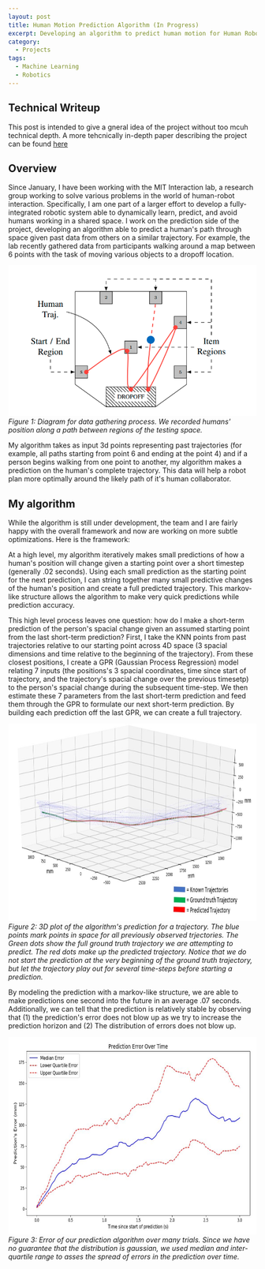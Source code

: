 ```yaml
---
layout: post
title: Human Motion Prediction Algorithm (In Progress)
excerpt: Developing an algorithm to predict human motion for Human Robot Interaction.<br><br>
category:
  - Projects
tags:
  - Machine Learning
  - Robotics
---
```


## Technical Writeup

This post is intended to give a gneral idea of the project without too mcuh technical depth.  A more tehcnically in-depth paper describing the project can be found [here](https://alexcuellar.github.io/assets/pdfs/human_prediction_writeup.pdf)
## Overview

Since January, I have been working with the MIT Interaction lab, a research group working to solve various problems in the world of human-robot interaction.  Specifically, I am one part of a larger effort to develop a fully-integrated robotic system able to dynamically learn, predict, and avoid humans working in a shared space.  I work on the prediction side of the project, developing an algorithm able to predict a human's path through space given past data from others on a similar trajectory.  For example, the lab recently gathered data from participants walking around a map between 6 points with the task of moving various objects to a dropoff location.  

![Testing Layout](/assets/img/Human-Prediction/Test-Layout.png)
*Figure 1: Diagram for data gathering process.  We recorded humans' position along a path between regions of the testing space.*

My algorithm takes as input 3d points representing past trajectories (for example, all paths starting from point 6 and ending at the point 4) and if a person begins walking from one point to another, my algorithm makes a prediction on the human's complete trajectory.  This data will help a robot plan more optimally around the likely path of it's human collaborator.  

## My algorithm
While the algorithm is still under development, the team and I are fairly happy with the overall framework and now are working on more subtle optimizations.  Here is the framework:

At a high level, my algorithm iteratively makes small predictions of how a human's position will change given a starting point over a short timestep (generally .02 seconds).  Using each small prediction as the starting point for the next prediction, I can string together many small predictive changes of the human's position and create a full predicted trajectory. This markov-like structure allows the algorithm to make very quick predictions while prediction accuracy.

This high level process leaves one question: how do I make a short-term prediction of the person's spacial change given an assumed starting point from the last short-term prediction? First, I take the KNN points from past trajectories relative to our starting point across 4D space (3 spacial dimensions and time relative to the beginning of the trajectory).  From these closest positions, I create a GPR (Gaussian Process Regression) model relating 7 inputs (the positions's 3 spacial coordinates, time since start of trajectory, and the trajectory's spacial change over the previous timesetp) to the person's spacial change during the subsequent time-step.  We then estimate these 7 parameters from the last short-term prediction and feed them through the GPR to formulate our next short-term prediction.  By building each prediction off the last GPR, we can create a full trajectory.

<!-- ![Prediction](/assets/img/Human-Prediction/Prediction.JPG) -->
<img src="/assets/img/Human-Prediction/Prediction.JPG"
     alt="Prediction"
     style="float: center; margin-right: 10px; width: 1328px; height: 400px" />
     <!-- 1328 x 637 -->
*Figure 2: 3D plot of the algorithm's prediction for a trajectory.  The blue points mark points in space for all previously observed trjectories.  The Green dots show the full ground truth trajectory we are attempting to predict.  The red dots make up the predicted trajectory. Notice that we do not start the prediction at the very beginning of the ground truth trajectory, but let the trajectory play out for several time-steps before starting a prediction.*

By modeling the prediction with a markov-like structure, we are able to make predictions one second into the future in an average .07 seconds.  Additionally, we can tell that the prediction is relatively stable by observing that (1) the prediction's error does not blow up as we try to increase the prediction horizon and (2) The distribution of errors does not blow up.  

<!-- ![Prediction Error](/assets/img/Human-Prediction/Prediction_Error.JPG) -->
<img src="/assets/img/Human-Prediction/Prediction_Error.JPG"
     alt="Prediction error"
     style="float: center; margin-right: 10px; width: 1119px; height: 400px" />
*Figure 3: Error of our prediction algorithm over many trials.  Since we have no guarantee that the distribution is gaussian, we used median and inter-quartile range to asses the spread of errors in the prediction over time.*